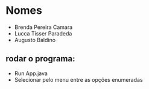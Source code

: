# Nomes 

- Brenda Pereira Camara
- Lucca Tisser Paradeda
- Augusto Baldino

## rodar o programa:
- Run App.java
- Selecionar pelo menu entre as opções enumeradas